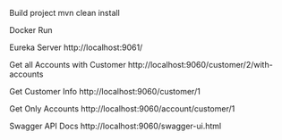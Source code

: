Build project
mvn clean install

Docker Run


Eureka Server
http://localhost:9061/


Get all Accounts with Customer
http://localhost:9060/customer/2/with-accounts

Get Customer Info
http://localhost:9060/customer/1

Get Only Accounts
http://localhost:9060/account/customer/1

Swagger API Docs
http://localhost:9060/swagger-ui.html